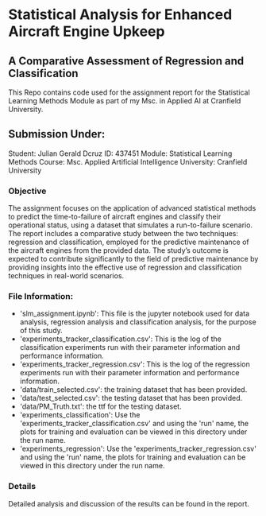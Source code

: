 # Statistical Analysis for Enhanced Aircraft Engine Upkeep

## A Comparative Assessment of Regression and Classification

This Repo contains code used for the assignment report for the Statistical Learning Methods Module as part of my Msc. in Applied AI at Cranfield University. 

## Submission Under:

Student: Julian Gerald Dcruz
ID: 437451
Module: Statistical Learning Methods
Course: Msc. Applied Artificial Intelligence
University: Cranfield University

### Objective

The assignment focuses on the application of advanced statistical methods to predict the time-to-failure of aircraft engines and classify their operational status, using a dataset that simulates a run-to-failure scenario. The report includes a comparative study between the two techniques: regression and classification, employed for the predictive maintenance of the aircraft engines from the provided data. The study’s outcome is expected to contribute significantly to the field of predictive maintenance by providing insights into the effective use of regression and classification techniques in real-world scenarios.


### File Information:

- 'slm_assignment.ipynb': This file is the jupyter notebook used for data analysis, regression analysis and classification analysis, for the purpose of this study. 
- 'experiments_tracker_classification.csv': This is the log of the classification experiments run with their parameter information and performance information. 
- 'experiments_tracker_regression.csv': This is the log of the regression experiments run with their parameter information and performance information. 
- 'data/train_selected.csv': the training dataset that has been provided. 
- 'data/test_selected.csv': the testing dataset that has been provided. 
- 'data/PM_Truth.txt': the ttf for the testing dataset. 
- 'experiments_classification': Use the 'experiments_tracker_classification.csv' and using the 'run' name, the plots for training and evaluation can be viewed in this directory under the run name. 
- 'experiments_regression': Use the 'experiments_tracker_regression.csv' and using the 'run' name, the plots for training and evaluation can be viewed in this directory under the run name. 

### Details

Detailed analysis and discussion of the results can be found in the report. 